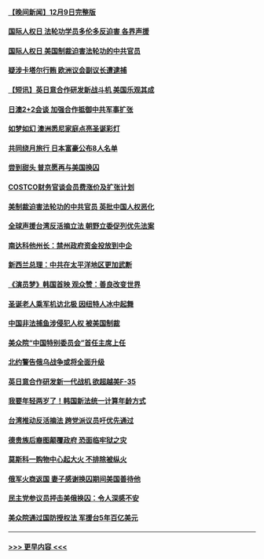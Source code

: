 #### [【晚间新闻】12月9日完整版](../pages/prog202/a103594893.md?t=12101301) 
#### [国际人权日 法轮功学员多伦多反迫害 各界声援](../pages/prog202/a103594925.md?t=12101301) 
#### [国际人权日 美国制裁迫害法轮功的中共官员](../pages/prog202/a103594856.md?t=12101301) 
#### [疑涉卡塔尔行贿 欧洲议会副议长遭逮捕](../pages/prog202/a103594865.md?t=12101301) 
#### [【短讯】英日意合作研发新战斗机 美国乐观其成](../pages/prog202/a103594787.md?t=12101301) 
#### [日澳2+2会谈 加强合作抵御中共军事扩张](../pages/prog202/a103594789.md?t=12101301) 
#### [如梦如幻 澳洲悉尼家庭点亮圣诞彩灯](../pages/prog202/a103594804.md?t=12101301) 
#### [共同绕月旅行 日本富豪公布8人名单](../pages/prog202/a103594769.md?t=12101301) 
#### [尝到甜头 普京愿再与美国换囚](../pages/prog202/a103594703.md?t=12101301) 
#### [COSTCO财务官谈会员费涨价及扩张计划](../pages/prog202/a103594644.md?t=12101301) 
#### [美制裁迫害法轮功的中共官员 英批中国人权恶化](../pages/prog202/a103594590.md?t=12101301) 
#### [全球声援台湾反活摘立法 朝野立委促列优先法案](../pages/prog202/a103594539.md?t=12101301) 
#### [南达科他州长：禁州政府资金投放到中企](../pages/prog202/a103594476.md?t=12101301) 
#### [新西兰总理：中共在太平洋地区更加武断](../pages/prog202/a103594543.md?t=12101301) 
#### [《演员梦》韩国首映 观众赞：善良改变世界](../pages/prog202/a103594550.md?t=12101301) 
#### [圣诞老人乘军机访北极 因纽特人冰中起舞](../pages/prog202/a103594509.md?t=12101301) 
#### [中国非法捕鱼涉侵犯人权 被美国制裁](../pages/prog202/a103594414.md?t=12101301) 
#### [美众院“中国特别委员会”首任主席上任](../pages/prog202/a103594380.md?t=12101301) 
#### [北约警告俄乌战争或将全面升级](../pages/prog202/a103594385.md?t=12101301) 
#### [英日意合作研发新一代战机 欲超越美F-35](../pages/prog202/a103594346.md?t=12101301) 
#### [我要年轻两岁了！韩国新法统一计算年龄方式](../pages/prog202/a103594309.md?t=12101301) 
#### [台湾推动反活摘法 跨党派议员吁优先通过](../pages/prog202/a103594310.md?t=12101301) 
#### [德贵族后裔图颠覆政府 恐面临牢狱之灾](../pages/prog202/a103594297.md?t=12101301) 
#### [莫斯科一购物中心起大火 不排除被纵火](../pages/prog202/a103594188.md?t=12101301) 
#### [俄军火商返国 妻子感谢换囚期间美国善待他](../pages/prog202/a103594185.md?t=12101301) 
#### [民主党参议员抨击美俄换囚：令人深感不安](../pages/prog202/a103594207.md?t=12101301) 
#### [美众院通过国防授权法 军援台5年百亿美元](../pages/prog202/a103594192.md?t=12101301) 

----
#### [ >>> 更早内容 <<< ](../indexes/prog202-earlier.md)
